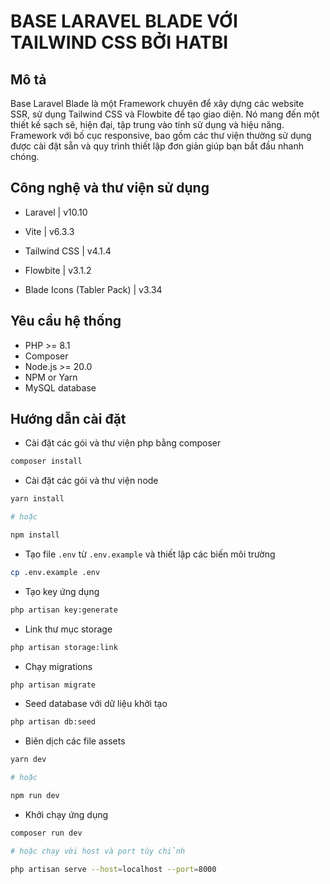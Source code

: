 # BASE LARAVEL BLADE VỚI TAILWIND CSS BỞI HATBI

## Mô tả
Base Laravel Blade là một Framework chuyên để xây dựng các website SSR, sử dụng Tailwind CSS và Flowbite để tạo giao diện.
Nó mang đến một thiết kế sạch sẽ, hiện đại, tập trung vào tính sử dụng và hiệu năng.
Framework với bố cục responsive, bao gồm các thư viện thường sử dụng được cài đặt sẵn và quy trình thiết lập đơn giản giúp bạn bắt đầu nhanh chóng.

## Công nghệ và thư viện sử dụng

- Laravel | v10.10

- Vite | v6.3.3

- Tailwind CSS | v4.1.4

- Flowbite | v3.1.2

- Blade Icons (Tabler Pack) | v3.34

## Yêu cầu hệ thống

- PHP >= 8.1
- Composer
- Node.js >= 20.0
- NPM or Yarn
- MySQL database

## Hướng dẫn cài đặt

* Cài đặt các gói và thư viện php bằng composer
```bash
composer install
```

* Cài đặt các gói và thư viện node
```bash
yarn install

# hoặc

npm install
```

* Tạo file `.env` từ `.env.example` và thiết lập các biến môi trường
```bash
cp .env.example .env
```

* Tạo key ứng dụng
```bash
php artisan key:generate
```

* Link thư mục storage
```bash
php artisan storage:link
```

* Chạy migrations
```bash
php artisan migrate
```

* Seed database với dữ liệu khởi tạo
```bash
php artisan db:seed
```

* Biên dịch các file assets
```bash
yarn dev

# hoặc

npm run dev
```

* Khởi chạy ứng dụng
```bash
composer run dev

# hoặc chạy với host và port tùy chỉnh

php artisan serve --host=localhost --port=8000
```
